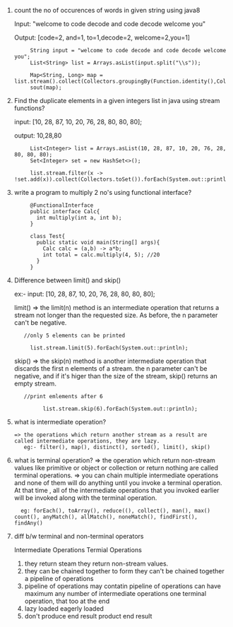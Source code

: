 1. count the no of occurences of words in given string using java8
    
    Input: "welcome to code decode and code decode welcome you"
    
    Output: [code=2, and=1, to=1,decode=2, welcome=2,you=1]
    
            String input = "welcome to code decode and code decode welcome you";
            List<String> list = Arrays.asList(input.split("\\s"));
    
            Map<String, Long> map = list.stream().collect(Collectors.groupingBy(Function.identity(),Collectors.counting()));
            sout(map);

2. Find the duplicate elements in a given integers list in java using stream functions?
  
    input: [10, 28, 87, 10, 20, 76, 28, 80, 80, 80];
    
    output: 10,28,80
      
            List<Integer> list = Arrays.asList(10, 28, 87, 10, 20, 76, 28, 80, 80, 80);
            Set<Integer> set = new HashSet<>();

            list.stream.filter(x -> !set.add(x)).collect(Collectors.toSet()).forEach(System.out::println);

3. write a program to multiply 2 no's using functional interface?
    
            @FunctionalInterface
            public interface Calc{
              int multiply(int a, int b);
            }
    
            class Test{
              public static void main(String[] args){
                Calc calc = (a,b) -> a*b;
                int total = calc.multiply(4, 5); //20
              }
            }

4. Difference between limit() and skip()
  
      ex:- input: [10, 28, 87, 10, 20, 76, 28, 80, 80, 80];
  
      limit() => the limit(n) method is an intermediate operation that returns a stream not longer than the requested size. As before, the n parameter can't be
negative.
          
          //only 5 elements can be printed
          
            list.stream.limit(5).forEach(System.out::println);

      skip() => the skip(n) method is another intermediate operation that discards the first n elements of a stream. the n parameter can't be negative, and if it's higer than the size of the stream, skip() returns an empty stream.
            
          //print emlements after 6 
          
                list.stream.skip(6).forEach(System.out::println);

5. what is intermediate operation?
    
       => the operations which return another stream as a result are called intermediate operations, they are lazy.
          eg:- filter(), map(), distinct(), sorted(), limit(), skip()
            
6. what is terminal operation?
       => the operation which return non-stream values like primitive or object or collection or return  nothing are called terminal operations.
       => you can chain multiple intermediate operations and none of them will do anything until you invoke a terminal operation. 
         At that time , all of the intermediate operations that you invoked earlier will be invoked along with the terminal operation.
         
         eg: forEach(), toArray(), reduce((), collect(), man(), max() count(), anyMatch(), allMatch(), noneMatch(), findFirst(), findAny()
                                          

7. diff b/w terminal and non-terminal operators
      
      Intermediate Operations                       Termial Operations
      
      1. they return steam                          they return non-stream values.
      2. they can be chained together to form       they can't be chained together
         a pipeline of operations
      3. pipeline of operations may contatin        pipeline of operations can have maximum
         any number of intermediate operations      one terminal operation, that too at the end
      4. lazy loaded                                eagerly loaded
      5. don't produce end result                   product end result
           
  
  
  
  
  
  
  
  
  
  
  
  
  
  
  
  
    
